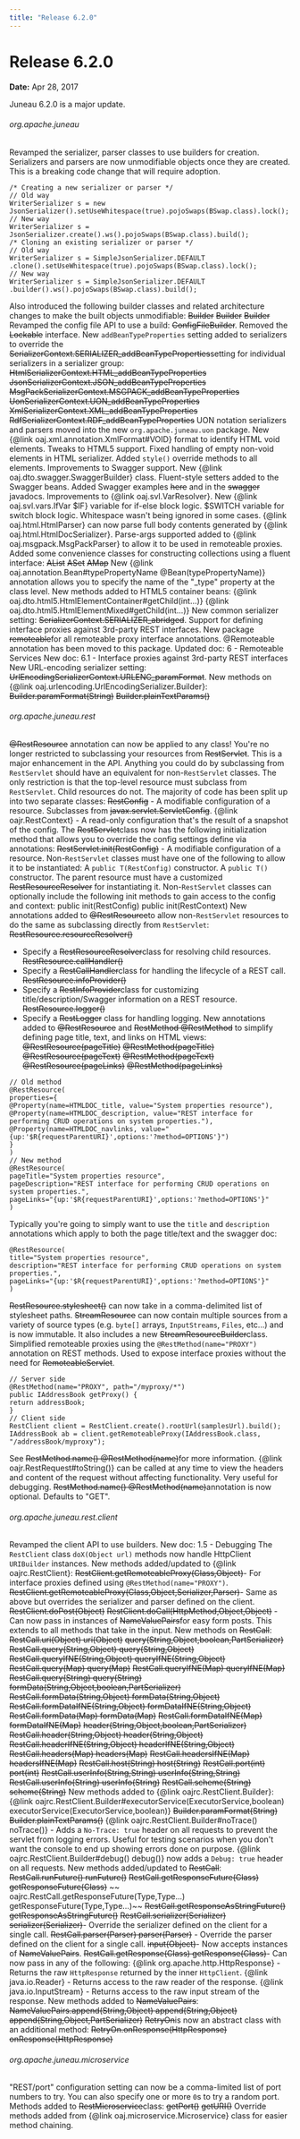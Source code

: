 ```yaml
---
title: "Release 6.2.0"
---
```


# Release 6.2.0

**Date:** Apr 28, 2017

Juneau 6.2.0 is a major update.
###### org.apache.juneau
Revamped the serializer, parser classes to use builders for creation.
Serializers and parsers are now unmodifiable objects once they are created.
This is a breaking code change that will require adoption.
```text
/* Creating a new serializer or parser */ 
// Old way
WriterSerializer s = new JsonSerializer().setUseWhitespace(true).pojoSwaps(BSwap.class).lock();
// New way
WriterSerializer s = JsonSerializer.create().ws().pojoSwaps(BSwap.class).build();
/* Cloning an existing serializer or parser */ 
// Old way
WriterSerializer s = SimpleJsonSerializer.DEFAULT
.clone().setUseWhitespace(true).pojoSwaps(BSwap.class).lock();
// New way
WriterSerializer s = SimpleJsonSerializer.DEFAULT
.builder().ws().pojoSwaps(BSwap.class).build();
```	
Also introduced the following builder classes and related architecture changes to make the built objects unmodifiable:
~~Builder~~
~~Builder~~
~~Builder~~
Revamped the config file API to use a build:  ~~ConfigFileBuilder~~.
Removed the ~~Lockable~~ interface.
New `addBeanTypeProperties` setting added to serializers to override the 
~~SerializerContext.SERIALIZER_addBeanTypeProperties~~setting
for individual serializers in a serializer group:
~~HtmlSerializerContext.HTML_addBeanTypeProperties~~
~~JsonSerializerContext.JSON_addBeanTypeProperties~~
~~MsgPackSerializerContext.MSGPACK_addBeanTypeProperties~~
~~UonSerializerContext.UON_addBeanTypeProperties~~
~~XmlSerializerContext.XML_addBeanTypeProperties~~
~~RdfSerializerContext.RDF_addBeanTypeProperties~~
UON notation serializers and parsers moved into the new `org.apache.juneau.uon` package.
New \{@link oaj.xml.annotation.XmlFormat#VOID\} format to identify HTML void elements.
Tweaks to HTML5 support.
Fixed handling of empty non-void elements in HTML serializer.
Added `style()` override methods to all elements.
Improvements to Swagger support.
New \{@link oaj.dto.swagger.SwaggerBuilder\} class.
Fluent-style setters added to the Swagger beans.
Added Swagger examples ~~here~~ and in the ~~swagger~~ javadocs.
Improvements to \{@link oaj.svl.VarResolver\}.
New \{@link oaj.svl.vars.IfVar $IF\} variable for if-else block logic.
$SWITCH variable for switch block logic.
Whitespace wasn't being ignored in some cases.
\{@link oaj.html.HtmlParser\} can now parse full body contents generated by \{@link oaj.html.HtmlDocSerializer\}. 
Parse-args supported added to \{@link oaj.msgpack.MsgPackParser\} to allow it to be used in remoteable proxies. 
Added some convenience classes for constructing collections using a fluent interface:
~~AList~~
~~ASet~~
~~AMap~~
New \{@link oaj.annotation.Bean#typePropertyName @Bean(typePropertyName)\} annotation allows you to 
specify the name of the "_type" property at the class level.
New methods added to HTML5 container beans:
\{@link oaj.dto.html5.HtmlElementContainer#getChild(int...)\}
\{@link oaj.dto.html5.HtmlElementMixed#getChild(int...)\}
New common serializer setting: ~~SerializerContext.SERIALIZER_abridged~~.
Support for defining interface proxies against 3rd-party REST interfaces.
New package ~~remoteable~~for all remoteable proxy interface annotations.
@Remoteable annotation has been moved to this package.
Updated doc: 6 - Remoteable Services
New doc: 6.1 -  Interface proxies against 3rd-party REST interfaces
New URL-encoding serializer setting: ~~UrlEncodingSerializerContext.URLENC_paramFormat~~.
New methods on \{@link oaj.urlencoding.UrlEncodingSerializer.Builder\}:
~~Builder.paramFormat(String)~~	
~~Builder.plainTextParams()~~	
###### org.apache.juneau.rest
~~@RestResource~~ annotation can now be applied to 
any class!  You're no longer restricted to subclassing your resources from ~~RestServlet~~.
This is a major enhancement in the API.  Anything you could do by subclassing from `RestServlet`
should have an equivalent for non-`RestServlet` classes.
The only restriction is that the top-level resource must subclass from `RestServlet`.
Child resources do not.
The majority of code has been split up into two separate classes:
~~RestConfig~~ - A modifiable configuration of a resource.  Subclasses from ~~javax.servlet.ServletConfig~~.
\{@link oajr.RestContext\} - A read-only configuration that's the result of a snapshot of the config.
The ~~RestServlet~~class now has the following initialization method that allows you to override
the config settings define via annotations:
~~RestServlet.init(RestConfig)~~ - A modifiable configuration of a resource.
Non-`RestServlet` classes must have one of the following to allow it to be instantiated:
A `public T(RestConfig)` constructor.
A `public T()` constructor.
The parent resource must have a customized ~~RestResourceResolver~~ for instantiating it.
Non-`RestServlet` classes can optionally include the following init methods to gain access to the config and context:
public init(RestConfig)
public init(RestContext)
New annotations added to ~~@RestResource~~to allow non-`RestServlet`
resources to do the same as subclassing directly from `RestServlet`:
~~RestResource.resourceResolver()~~ 
- Specify a ~~RestResourceResolver~~class for resolving child resources.
~~RestResource.callHandler()~~ 
- Specify a ~~RestCallHandler~~class for handling the lifecycle of a REST call.
~~RestResource.infoProvider()~~ 
- Specify a ~~RestInfoProvider~~class for customizing title/description/Swagger information on a REST resource.
~~RestResource.logger()~~ 
- Specify a ~~RestLogger~~ class for handling logging.
New annotations added to ~~@RestResource~~ and ~~RestMethod @RestMethod~~
to simplify defining page title, text, and links on HTML views:
~~@RestResource(pageTitle)~~
~~@RestMethod(pageTitle)~~ 
~~@RestResource(pageText)~~ 
~~@RestMethod(pageText)~~ 
~~@RestResource(pageLinks)~~ 
~~@RestMethod(pageLinks)~~
```text
// Old method
@RestResource(
properties={
@Property(name=HTMLDOC_title, value="System properties resource"),
@Property(name=HTMLDOC_description, value="REST interface for performing CRUD operations on system properties."),
@Property(name=HTMLDOC_navlinks, value="{up:'$R{requestParentURI}',options:'?method=OPTIONS'}")
}
)
// New method
@RestResource(
pageTitle="System properties resource",
pageDescription="REST interface for performing CRUD operations on system properties.",
pageLinks="{up:'$R{requestParentURI}',options:'?method=OPTIONS'}"
)
```		
Typically you're going to simply want to use the `title` and `description` annotations
which apply to both the page title/text and the swagger doc:		
```text
@RestResource(
title="System properties resource",
description="REST interface for performing CRUD operations on system properties.",
pageLinks="{up:'$R{requestParentURI}',options:'?method=OPTIONS'}"
)
```
~~RestResource.stylesheet()~~ can now take in a comma-delimited list of stylesheet paths.
~~StreamResource~~ can now contain multiple sources from a variety of source types (e.g. `byte[]` arrays, `InputStreams`, `Files`, etc...)
and is now immutable.  It also includes a new ~~StreamResourceBuilder~~class.
Simplified remoteable proxies using the `@RestMethod(name="PROXY")` annotation on REST methods.
Used to expose interface proxies without the need for ~~RemoteableServlet~~.
```text
// Server side
@RestMethod(name="PROXY", path="/myproxy/*")
public IAddressBook getProxy() {
return addressBook;
}
// Client side
RestClient client = RestClient.create().rootUrl(samplesUrl).build();			
IAddressBook ab = client.getRemoteableProxy(IAddressBook.class, "/addressBook/myproxy");
```
See ~~RestMethod.name() @RestMethod(name)~~for more information.
\{@link oajr.RestRequest#toString()\} can be called at any time to view the headers and content of the request
without affecting functionality.  Very useful for debugging.
~~RestMethod.name() @RestMethod(name)~~annotation is now optional.  Defaults to "GET".
###### org.apache.juneau.rest.client
Revamped the client API to use builders.
New doc: 1.5 - Debugging
The `RestClient` class `doX(Object url)` methods now handle HttpClient `URIBuilder` instances.
New methods added/updated to \{@link oajrc.RestClient\}:
~~RestClient.getRemoteableProxy(Class,Object)~~- For interface proxies defined using `@RestMethod(name="PROXY")`.
~~RestClient.getRemoteableProxy(Class,Object,Serializer,Parser)~~- Same as above but overrides the serializer and parser defined on the client.
~~RestClient.doPost(Object)~~
~~RestClient.doCall(HttpMethod,Object,Object)~~ - Can now pass in instances of ~~NameValuePairs~~for easy form posts.
This extends to all methods that take in the input.
New methods on ~~RestCall~~:
~~RestCall.uri(Object) uri(Object)~~
~~query(String,Object,boolean,PartSerializer)~~
~~RestCall.query(String,Object) query(String,Object)~~
~~RestCall.queryIfNE(String,Object) queryIfNE(String,Object)~~
~~RestCall.query(Map) query(Map)~~
~~RestCall.queryIfNE(Map) queryIfNE(Map)~~
~~RestCall.query(String) query(String)~~
~~formData(String,Object,boolean,PartSerializer)~~
~~RestCall.formData(String,Object) formData(String,Object)~~
~~RestCall.formDataIfNE(String,Object) formDataIfNE(String,Object)~~
~~RestCall.formData(Map) formData(Map)~~
~~RestCall.formDataIfNE(Map) formDataIfNE(Map)~~
~~header(String,Object,boolean,PartSerializer)~~
~~RestCall.header(String,Object) header(String,Object)~~
~~RestCall.headerIfNE(String,Object) headerIfNE(String,Object)~~
~~RestCall.headers(Map) headers(Map)~~
~~RestCall.headersIfNE(Map) headersIfNE(Map)~~
~~RestCall.host(String) host(String)~~
~~RestCall.port(int) port(int)~~
~~RestCall.userInfo(String,String) userInfo(String,String)~~
~~RestCall.userInfo(String) userInfo(String)~~
~~RestCall.scheme(String) scheme(String)~~
New methods added to \{@link oajrc.RestClient.Builder\}:
\{@link oajrc.RestClient.Builder#executorService(ExecutorService,boolean) executorService(ExecutorService,boolean)\}
~~Builder.paramFormat(String)~~
~~Builder.plainTextParams()~~
\{@link oajrc.RestClient.Builder#noTrace() noTrace()\} - Adds a `No-Trace: true` header on all requests to prevent
the servlet from logging errors.
Useful for testing scenarios when you don't want the console to end up showing errors done on purpose.
\{@link oajrc.RestClient.Builder#debug() debug()\} now adds a `Debug: true` header on all requests.
New methods added/updated to ~~RestCall~~:
~~RestCall.runFuture() runFuture()~~
~~RestCall.getResponseFuture(Class) getResponseFuture(Class)~~
~~ oajrc.RestCall.getResponseFuture(Type,Type...) getResponseFuture(Type,Type...)~~
~~RestCall.getResponseAsStringFuture() getResponseAsStringFuture()~~
~~RestCall.serializer(Serializer) serializer(Serializer)~~- Override the serializer defined on the client for a single call.
~~RestCall.parser(Parser) parser(Parser)~~ - Override the parser defined on the client for a single call.
~~input(Object)~~- Now accepts instances of ~~NameValuePairs~~.
~~RestCall.getResponse(Class) getResponse(Class)~~- Can now pass in any of the following:
\{@link org.apache.http.HttpResponse\} - Returns the raw `HttpResponse` returned by the inner `HttpClient`.
\{@link java.io.Reader\} - Returns access to the raw reader of the response.
\{@link java.io.InputStream\} - Returns access to the raw input stream of the response.
New methods added to ~~NameValuePairs~~:
~~NameValuePairs.append(String,Object) append(String,Object)~~
~~append(String,Object,PartSerializer)~~
~~RetryOn~~is now an abstract class with an additional method:
~~RetryOn.onResponse(HttpResponse) onResponse(HttpResponse)~~
###### org.apache.juneau.microservice
"REST/port" configuration setting can now be a comma-limited list of port numbers to try.
You can also specify one or more `0`s to try a random port.
Methods added to ~~RestMicroservice~~class:
~~getPort()~~
~~getURI()~~
Override methods added from \{@link oaj.microservice.Microservice\} class for easier method chaining.